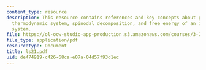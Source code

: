 ```yaml
---
content_type: resource
description: This resource contains references and key concepts about phase transformations,
  thermodynamic system, spinodal decomposition, and free energy of an inhomogeneous
  system.
file: https://ol-ocw-studio-app-production.s3.amazonaws.com/courses/3-21-kinetic-processes-in-materials-spring-2006/de474919c42668cae07a04d57f93d1ec_ls21.pdf
file_type: application/pdf
resourcetype: Document
title: ls21.pdf
uid: de474919-c426-68ca-e07a-04d57f93d1ec
---
```


